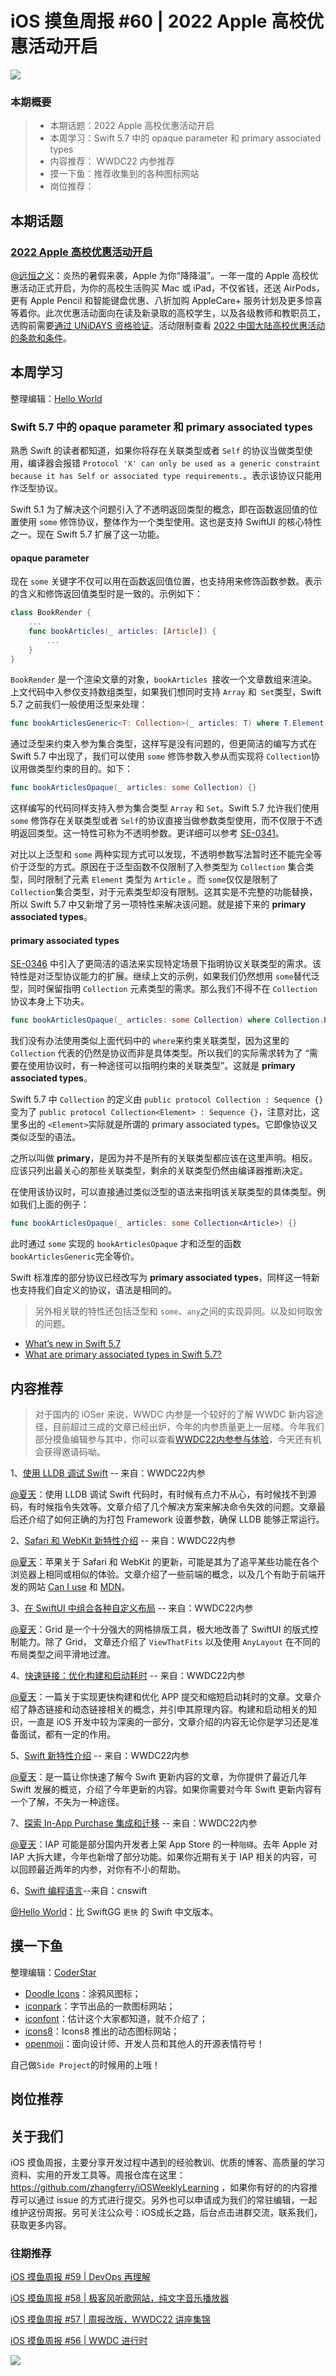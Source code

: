 # iOS 摸鱼周报 #60 | 2022 Apple 高校优惠活动开启

![](https://cdn.zhangferry.com/Images/moyu_weekly_cover.jpeg)

### 本期概要

> * 本期话题：2022 Apple 高校优惠活动开启
> * 本周学习：Swift 5.7 中的 opaque parameter 和 primary associated types
> * 内容推荐： WWDC22 内参推荐 
> * 摸一下鱼：推荐收集到的各种图标网站
> * 岗位推荐：

## 本期话题

### [2022 Apple 高校优惠活动开启](https://www.apple.com.cn/cn-edu/shop/back-to-school "2022 Apple 高校优惠活动开启")

[@远恒之义](https://github.com/eternaljust)：炎热的暑假来袭，Apple 为你“降降温”。一年一度的 Apple 高校优惠活动正式开启，为你的高校生活购买 Mac 或 iPad，不仅省钱，还送 AirPods，更有 Apple Pencil 和智能键盘优惠、八折加购 AppleCare+ 服务计划及更多惊喜等着你。此次优惠活动面向在读及新录取的高校学生，以及各级教师和教职员工，选购前需要[通过 UNiDAYS 资格验证](https://www.myunidays.uk/CN/zh-CN/partners/appleeducationstore/spotlight/online "通过 UNiDAYS 资格验证")。活动限制查看 [2022 中国大陆高校优惠活动的条款和条件](https://www.apple.com.cn/cn-edu/shop/open/back_to_school/terms_conditions "2022 中国大陆高校优惠活动的条款和条件")。

## 本周学习

整理编辑：[Hello World](https://juejin.cn/user/2999123453164605/posts)

### Swift 5.7 中的 opaque parameter 和 primary associated types

熟悉 Swift 的读者都知道，如果你将存在关联类型或者 `Self` 的协议当做类型使用，编译器会报错 `Protocol 'X' can only be used as a generic constraint because it has Self or associated type requirements.`。表示该协议只能用作泛型协议。

Swift 5.1 为了解决这个问题引入了不透明返回类型的概念，即在函数返回值的位置使用 `some` 修饰协议，整体作为一个类型使用。这也是支持 SwiftUI 的核心特性之一。现在 Swift 5.7 扩展了这一功能。

####  opaque parameter

现在 `some` 关键字不仅可以用在函数返回值位置，也支持用来修饰函数参数。表示的含义和修饰返回值类型时是一致的。示例如下：

```swift
class BookRender {
    ...
    func bookArticles(_ articles: [Article]) {
        ...
    }
}
```

`BookRender` 是一个渲染文章的对象，`bookArticles `接收一个文章数组来渲染。上文代码中入参仅支持数组类型，如果我们想同时支持 `Array` 和` Set`类型，Swift 5.7 之前我们一般使用泛型来处理：

```swift
func bookArticlesGeneric<T: Collection>(_ articles: T) where T.Element == Article {}
```

通过泛型来约束入参为集合类型，这样写是没有问题的，但更简洁的编写方式在 Swift 5.7 中出现了，我们可以使用 `some` 修饰参数入参从而实现将 `Collection`协议用做类型约束的目的。如下：

```swift
func bookArticlesOpaque(_ articles: some Collection) {}
```

这样编写的代码同样支持入参为集合类型 `Array` 和 `Set`。Swift 5.7 允许我们使用 `some` 修饰存在关联类型或者 `Self`的协议直接当做参数类型使用，而不仅限于不透明返回类型。这一特性可称为不透明参数。更详细可以参考 [SE-0341](https://github.com/apple/swift-evolution/blob/main/proposals/0341-opaque-parameters.md "SE-0341")。

对比以上泛型和 `some` 两种实现方式可以发现，不透明参数写法暂时还不能完全等价于泛型的方式。原因在于泛型函数不仅限制了入参类型为 `Collection` 集合类型，同时限制了元素 `Element` 类型为 `Article` 。而 `some`仅仅是限制了 `Collection`集合类型，对于元素类型却没有限制。这其实是不完整的功能替换，所以 Swift 5.7 中又新增了另一项特性来解决该问题。就是接下来的 **primary associated types**。

#### primary associated types

[SE-0346](https://link.juejin.cn/?target=https%3A%2F%2Fgithub.com%2Fapple%2Fswift-evolution%2Fblob%2Fmain%2Fproposals%2F0346-light-weight-same-type-syntax.md "SE-0346") 中引入了更简洁的语法来实现特定场景下指明协议关联类型的需求。该特性是对泛型协议能力的扩展。继续上文的示例，如果我们仍然想用 `some`替代泛型，同时保留指明 `Collection` 元素类型的需求。那么我们不得不在 `Collection` 协议本身上下功夫。

```swift
func bookArticlesOpaque(_ articles: some Collection) where Collection.Element == Article {} // Error
```

我们没有办法使用类似上面代码中的 `where`来约束关联类型，因为这里的 `Collection` 代表的仍然是协议而非是具体类型。所以我们的实际需求转为了 “需要在使用协议时，有一种途径可以指明约束的关联类型”。这就是 **primary associated types**。

Swift 5.7 中 `Collection` 的定义由 `public protocol Collection : Sequence {}` 变为了 `public protocol Collection<Element> : Sequence {}`，注意对比，这里多出的 `<Element>`实际就是所谓的 primary associated types。它即像协议又类似泛型的语法。

之所以叫做 **primary**，是因为并不是所有的关联类型都应该在这里声明。相反。应该只列出最关心的那些关联类型，剩余的关联类型仍然由编译器推断决定。

在使用该协议时，可以直接通过类似泛型的语法来指明该关联类型的具体类型。例如我们上面的例子：

```swift
func bookArticlesOpaque(_ articles: some Collection<Article>) {}
```

此时通过 `some` 实现的 `bookArticlesOpaque` 才和泛型的函数 `bookArticlesGeneric`完全等价。

Swift 标准库的部分协议已经改写为 **primary associated types**，同样这一特新也支持我们自定义的协议，语法是相同的。

> 另外相关联的特性还包括泛型和 `some`、`any`之间的实现异同。以及如何取舍的问题。

* [What’s new in Swift 5.7](https://www.hackingwithswift.com/articles/249/whats-new-in-swift-5-7  "What’s new in Swift 5.7")
* [What are primary associated types in Swift 5.7?](https://www.donnywals.com/what-are-primary-associated-types-in-swift-5-7/  "What are primary associated types in Swift 5.7?")

## 内容推荐

> 对于国内的 iOSer 来说，WWDC 内参是一个较好的了解 WWDC 新内容途径，目前超过三成的文章已经出炉，今年的内参质量更上一层楼。今年我们部分摸鱼编辑参与其中，你可以查看[WWDC22内参参与体验](https://mp.weixin.qq.com/s/1x6JaHxb-bT3NtDb56BHDw)，今天还有机会获得邀请码呦。

1、[使用 LLDB 调试 Swift](https://xiaozhuanlan.com/topic/4809126537 "使用 LLDB 调试 Swift") -- 来自：WWDC22内参

[@夏天](https://juejin.cn/user/3298190611456638)：使用 LLDB 调试 Swift 代码时，有时候有点力不从心，有时候找不到源码，有时候指令失效等。文章介绍了几个解决方案来解决命令失效的问题。文章最后还介绍了如何正确的为打包 Framework 设置参数，确保 LLDB 能够正常运行。

2、[Safari 和 WebKit 新特性介绍](https://xiaozhuanlan.com/topic/1560743928 "Safari 和 WebKit 新特性介绍") -- 来自：WWDC22内参

[@夏天](https://juejin.cn/user/3298190611456638)：苹果关于 Safari 和 WebKit 的更新，可能是其为了追平某些功能在各个浏览器上相同或相似的体验。文章介绍了一些前端的概念，以及几个有助于前端开发的网站 [Can I use](https://caniuse.com/) 和 [MDN](https://developer.mozilla.org/en-US/)。

3、[在 SwiftUI 中组合各种自定义布局](https://xiaozhuanlan.com/topic/1507368249 "在 SwiftUI 中组合各种自定义布局") -- 来自：WWDC22内参

[@夏天](https://juejin.cn/user/3298190611456638)：Grid 是一个十分强大的网格排版工具，极大地改善了 SwiftUI 的版式控制能力。除了 Grid， 文章还介绍了 `ViewThatFits` 以及使用 `AnyLayout` 在不同的布局类型之间平滑地过渡。

4、[快速链接：优化构建和启动耗时](https://xiaozhuanlan.com/topic/1509638472 "快速链接：优化构建和启动耗时") -- 来自：WWDC22内参

[@夏天](https://juejin.cn/user/3298190611456638)：一篇关于实现更快构建和优化 APP 提交和缩短启动耗时的文章。文章介绍了静态链接和动态链接相关的概念，并引申其原理内容。构建和启动相关的知识，一直是 iOS 开发中较为深奥的一部分，文章介绍的内容无论你是学习还是准备面试，都有一定的作用。

5、[Swift 新特性介绍](https://xiaozhuanlan.com/topic/2498765013 "Swift 新特性介绍") -- 来自：WWDC22内参

[@夏天](https://juejin.cn/user/3298190611456638)：是一篇让你快速了解今 Swift 更新内容的文章，为你提供了最近几年 Swift 发展的概览，介绍了今年更新的内容。如果你需要对今年 Swift 更新内容有一个了解，不失为一种途径。

7、[探索 In-App Purchase 集成和迁移](https://xiaozhuanlan.com/topic/8024563197 "探索 In-App Purchase 集成和迁移") -- 来自：WWDC22内参

[@夏天](https://juejin.cn/user/3298190611456638)：IAP 可能是部分国内开发者上架 App Store 的一种`阻碍`。去年 Apple 对 IAP 大拆大建，今年也新增了部分功能。如果你近期有关于 IAP 相关的内容，可以回顾最近两年的内参，对你有不小的帮助。

6、[Swift 编程语言](https://www.cnswift.org/ "Swift 编程语言")--来自：cnswift

[@Hello World](https://juejin.cn/user/2999123453164605/posts)：比 SwiftGG `更快` 的 Swift 中文版本。

## 摸一下鱼

整理编辑：[CoderStar](https://mp.weixin.qq.com/mp/homepage?__biz=MzU4NjQ5NDYxNg==&hid=1&sn=659c56a4ceebb37b1824979522adbb15&scene=18)

- [Doodle Icons](https://khushmeen.com/icons.html "Doodle Icons")：涂鸦风图标；
- [iconpark](https://iconpark.oceanengine.com/home "iconpark")：字节出品的一款图标网站；
- [iconfont](https://www.iconfont.cn/ "iconfont")：估计这个大家都知道，就不介绍了；
- [icons8](https://icons8.com/animated-icons "icons8")：Icons8 推出的动态图标网站；
- [openmoji](https://openmoji.dashgame.com/#/ "openmoji")：面向设计师、开发人员和其他人的开源表情符号！

自己做`Side Project`的时候用的上哦！

## 岗位推荐



## 关于我们

iOS 摸鱼周报，主要分享开发过程中遇到的经验教训、优质的博客、高质量的学习资料、实用的开发工具等。周报仓库在这里：https://github.com/zhangferry/iOSWeeklyLearning ，如果你有好的的内容推荐可以通过 issue 的方式进行提交。另外也可以申请成为我们的常驻编辑，一起维护这份周报。另可关注公众号：iOS成长之路，后台点击进群交流，联系我们，获取更多内容。

### 往期推荐

[iOS 摸鱼周报 #59 | DevOps 再理解 ](https://mp.weixin.qq.com/s/LJNCo0Eg11shGZN75-TZcg)

[iOS 摸鱼周报 #58 | 极客风听歌网站，纯文字音乐播放器](https://mp.weixin.qq.com/s/KwqFraJk40f9bEy0eKa8Kw)

[iOS 摸鱼周报 #57 | 周报改版，WWDC22 讲座集锦](https://mp.weixin.qq.com/s/e4ZbFBPqclgy7KyfxVyQZA)

[iOS 摸鱼周报 #56 | WWDC 进行时](https://mp.weixin.qq.com/s/5chb-a9u7VMdLis1FG6B6Q)

![](https://cdn.zhangferry.com/Images/WechatIMG384.jpeg)
